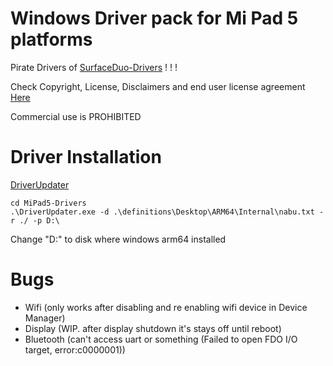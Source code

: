 
# Windows Driver pack for Mi Pad 5 platforms

Pirate Drivers of [SurfaceDuo-Drivers](https://github.com/WOA-Project/SurfaceDuo-Drivers) ! ! !

Check Copyright, License, Disclaimers and end user license agreement [Here](https://github.com/WOA-Project/SurfaceDuo-Drivers/blob/main/README.md) 

Commercial use is PROHIBITED

# Driver Installation

[DriverUpdater](https://github.com/WOA-Project/DriverUpdater/releases/)

```
cd MiPad5-Drivers
.\DriverUpdater.exe -d .\definitions\Desktop\ARM64\Internal\nabu.txt -r ./ -p D:\
```

Change "D:\" to disk where windows arm64 installed

# Bugs
- Wifi (only works after disabling and re enabling wifi device in Device Manager)
- Display (WIP. after display shutdown it's stays off until reboot)
- Bluetooth (can't access uart or something (Failed to open FDO I/O target, error:c0000001))